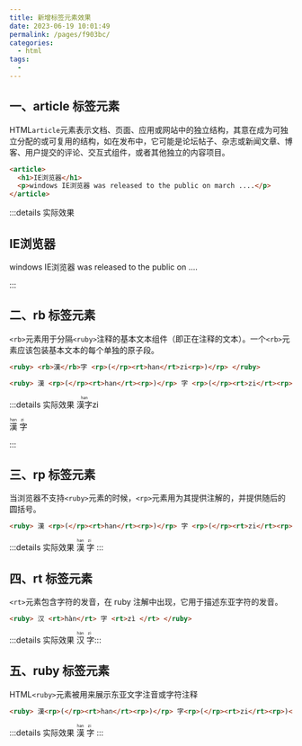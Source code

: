 ```yaml
---
title: 新增标签元素效果
date: 2023-06-19 10:01:49
permalink: /pages/f903bc/
categories:
  - html
tags:
  -
---
```


## 一、article 标签元素

HTML`article`元素表示文档、页面、应用或网站中的独立结构，其意在成为可独立分配的或可复用的结构，如在发布中，它可能是论坛帖子、杂志或新闻文章、博客、用户提交的评论、交互式组件，或者其他独立的内容项目。

```html
<article>
  <h1>IE浏览器</h1>
  <p>windows IE浏览器 was released to the public on march ....</p>
</article>
```

:::details 实际效果

<article>
<h1>IE浏览器</h1>
<p>windows IE浏览器 was released to the public on ....</p>
</article>
:::

## 二、rb 标签元素

`<rb>`元素用于分隔`<ruby>`注释的基本文本组件（即正在注释的文本）。一个`<rb>`元素应该包装基本文本的每个单独的原子段。

```html
<ruby> <rb>漢</rb>字 <rp>(</rp><rt>han</rt>zi<rp>)</rp> </ruby>

<ruby> 漢 <rp>(</rp><rt>han</rt><rp>)</rp> 字 <rp>(</rp><rt>zi</rt><rp>)</rp> </ruby>
```

:::details 实际效果
<ruby>
<rb>漢</rb>字
<rp>(</rp><rt>han</rt>zi<rp>)</rp>
</ruby>

<ruby>
  漢 <rp>(</rp><rt>han</rt><rp>)</rp>
  字 <rp>(</rp><rt>zi</rt><rp>)</rp>
</ruby>

:::

## 三、rp 标签元素

当浏览器不支持`<ruby>`元素的时候，`<rp>`元素用为其提供注解的，并提供随后的圆括号。

```html
<ruby> 漢 <rp>(</rp><rt>han</rt><rp>)</rp> 字 <rp>(</rp><rt>zi</rt><rp>)</rp> </ruby>
```

:::details 实际效果
<ruby>
漢 <rp>(</rp><rt>han</rt><rp>)</rp>
字 <rp>(</rp><rt>zi</rt><rp>)</rp>
</ruby>
:::

## 四、rt 标签元素

`<rt>`元素包含字符的发音，在 ruby 注解中出现，它用于描述东亚字符的发音。

```html
<ruby> 汉 <rt>hàn</rt> 字 <rt>zì </rt> </ruby>
```

:::details 实际效果
<ruby>
汉 <rt>hàn</rt>
字 <rt>zì </rt>
</ruby>
:::

## 五、ruby 标签元素

HTML`<ruby>`元素被用来展示东亚文字注音或字符注释

```html
<ruby> 漢<rp>(</rp><rt>han</rt><rp>)</rp> 字<rp>(</rp><rt>zi</rt><rp>)</rp> </ruby>
```

:::details 实际效果
<ruby>
漢<rp>(</rp><rt>han</rt><rp>)</rp>
字<rp>(</rp><rt>zi</rt><rp>)</rp>
</ruby>
:::
